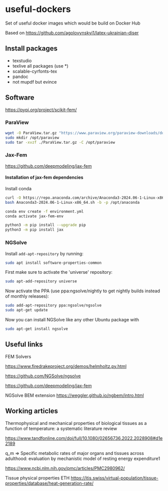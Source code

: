 # useful-dockers
Set of useful docker images which would be build on Docker Hub

Based on https://github.com/agolovynskyi1/latex-ukrainian-diser

## Install packages

* texstudio
* texlive all packages (use *)
* scalable-cyrfonts-tex
* pandoc
* not mupdf but evince

## Software

https://pypi.org/project/scikit-fem/

### ParaView

```bash
wget -O ParaView.tar.gz "https://www.paraview.org/paraview-downloads/download.php?submit=Download&version=v5.13&type=binary&os=Linux&downloadFile=ParaView-5.13.0-MPI-Linux-Python3.10-x86_64.tar.gz"
sudo mkdir /opt/paraview
sudo tar -xvzf ./ParaView.tar.gz -C /opt/paraview
```

### Jax-Fem

https://github.com/deepmodeling/jax-fem


#### Installation of jax-fem dependencies

Install conda

```bash
curl -O https://repo.anaconda.com/archive/Anaconda3-2024.06-1-Linux-x86_64.sh
bash Anaconda3-2024.06-1-Linux-x86_64.sh -b -p /opt/anaconda
```

```bash
conda env create -f environment.yml
conda activate jax-fem-env
```

```bash
python3 -m pip install --upgrade pip
python3 -m pip install jax
```

### NGSolve

Install `add-apt-repository` by running:
```bash
sudo apt install software-properties-common
``` 

First make sure to activate the 'universe' repository:
```bash
sudo apt-add-repository universe
```

Now activate the PPA (use ppa:ngsolve/nightly to get nightly builds instead of monthly releases):
```bash
sudo add-apt-repository ppa:ngsolve/ngsolve
sudo apt-get update
```

Now you can install NGSolve like any other Ubuntu package with
```bash
sudo apt-get install ngsolve
```

## Useful links

FEM Solvers

https://www.firedrakeproject.org/demos/helmholtz.py.html

https://github.com/NGSolve/ngsolve

https://github.com/deepmodeling/jax-fem

NGSolve BEM extension https://weggler.github.io/ngbem/intro.html 

## Working articles

Thermophysical and mechanical properties of biological tissues as a function of temperature: a systematic literature review 

https://www.tandfonline.com/doi/full/10.1080/02656736.2022.2028908#d1e2189

q_m => Specific metabolic rates of major organs and tissues across adulthood: evaluation by mechanistic model of resting energy expenditure1

https://www.ncbi.nlm.nih.gov/pmc/articles/PMC2980962/

Tissue physical properties ETH https://itis.swiss/virtual-population/tissue-properties/database/heat-generation-rate/

